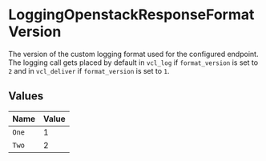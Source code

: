 # LoggingOpenstackResponseFormatVersion

The version of the custom logging format used for the configured endpoint. The logging call gets placed by default in `vcl_log` if `format_version` is set to `2` and in `vcl_deliver` if `format_version` is set to `1`.



## Values

| Name  | Value |
| ----- | ----- |
| `One` | 1     |
| `Two` | 2     |